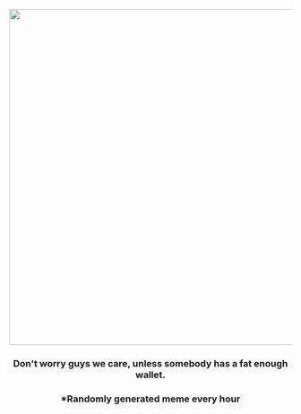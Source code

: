 <p align="center">
        <img src="https://i.redd.it/5m8rtcxrt3191.png" width="600" height="600">
        </p>
        <h3 align="center">Don't worry guys we care, unless somebody has a fat enough wallet.</h3>
        <h3 align="center">*Randomly generated meme every hour</h3>
    